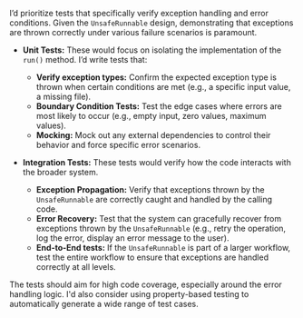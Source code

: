 I’d prioritize tests that specifically verify exception handling and error conditions. Given the `UnsafeRunnable` design, demonstrating that exceptions are thrown correctly under various failure scenarios is paramount.

*   **Unit Tests:** These would focus on isolating the implementation of the `run()` method. I’d write tests that:
    *   **Verify exception types:** Confirm the expected exception type is thrown when certain conditions are met (e.g., a specific input value, a missing file).
    *   **Boundary Condition Tests:** Test the edge cases where errors are most likely to occur (e.g., empty input, zero values, maximum values).
    *   **Mocking:** Mock out any external dependencies to control their behavior and force specific error scenarios.

*   **Integration Tests:** These tests would verify how the code interacts with the broader system.
    *   **Exception Propagation:** Verify that exceptions thrown by the `UnsafeRunnable` are correctly caught and handled by the calling code.
    *   **Error Recovery:** Test that the system can gracefully recover from exceptions thrown by the `UnsafeRunnable` (e.g., retry the operation, log the error, display an error message to the user).
    *   **End-to-End tests:** If the `UnsafeRunnable` is part of a larger workflow, test the entire workflow to ensure that exceptions are handled correctly at all levels.

The tests should aim for high code coverage, especially around the error handling logic. I'd also consider using property-based testing to automatically generate a wide range of test cases.